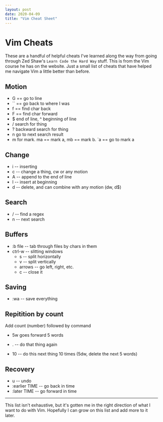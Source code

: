 ```yaml
---
layout: post
date: 2020-04-09
title: "Vim Cheat Sheet"
---
```



# Vim Cheats

These are a handful of helpful cheats I've learned along the way from going through Zed Shaw's ```Learn Code the Hard Way``` stuff. This is from the Vim course he has on the website. Just a small list of cheats that have helped me navigate Vim a little better than before.

## Motion

* G == go to line
* `` == go back to where I was
* f == find char back
* F == find char forward
* $ end of line, ^ beginning of line
* / search for thing
* ? backward search for thing
* n go to next search result
* m for mark. ma == mark a, mb == mark b. `a == go to mark a

## Change

* i -- inserting
* c -- change a thing, cw or any motion
* A -- append to the end of line
* I -- insert at beginning
* d -- delete, and can combine with any motion (dw, d$)

## Search

* / -- find a regex
* n -- next search

## Buffers

* :b file -- tab through files by chars in them
* ctrl-w -- slitting windows
    * s -- split horizontally
    * v -- split vertically
    * arrows -- go left, right, etc.
    * c -- close it

## Saving

* :wa -- save everything


## Repitition by count

Add count (number) followed by command
* 5w goes forward 5 words

* . -- do that thing again
* 10 -- do this next thing 10 times (5dw, delete the next 5 words)

## Recovery

* u -- undo
* :earlier TIME -- go back in time
* :later TIME -- go forward in time

---

This list isn't exhaustive, but it's gotten me in the right direction of what I want to do with Vim. Hopefully I can grow on this list and add more to it later.
